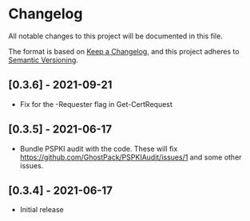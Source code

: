 # Changelog
All notable changes to this project will be documented in this file.

The format is based on [Keep a Changelog](https://keepachangelog.com/en/1.0.0/),
and this project adheres to [Semantic Versioning](https://semver.org/spec/v2.0.0.html).

## [0.3.6] - 2021-09-21

* Fix for the -Requester flag in Get-CertRequest

## [0.3.5] - 2021-06-17

* Bundle PSPKI audit with the code. These will fix https://github.com/GhostPack/PSPKIAudit/issues/1 and some other issues.

## [0.3.4] - 2021-06-17

* Initial release
